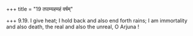 +++
title = "19 तपाम्यहमहं वर्षम्"

+++
9.19. I give heat; I hold back and also end forth rains; I am
immortality and also death, the real and also the unreal, O Arjuna !
